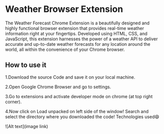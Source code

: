 
# Weather Browser Extension

The Weather Forecast Chrome Extension is a beautifully designed and highly functional browser extension that provides real-time weather information right at your fingertips. Developed using HTML, CSS, and JavaScript, this extension harnesses the power of a weather API to deliver accurate and up-to-date weather forecasts for any location around the world, all within the convenience of your Chrome browser.


## How to use it

1.Download the source Code and save it on your local machine.

2.Open Google Chrome Browser and go to settings.

3.Go to extensions and activate developer mode on chrome (at top right corner).

4.Now click on Load unpacked on left side of the window!
Search and select the directory where you downloaded the code!
Technologies used😄


![Alt text](image link)
